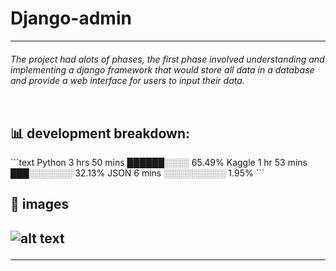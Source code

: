 # Django-admin
<hr>
<table>
<h6>The project had alots of phases, the first phase involved understanding and implementing a django framework that would store all data in a database and provide a web interface for users to input their data. <h6>
<table/>
<h2>📊 development breakdown: </h2>
```text
Python         3 hrs 50 mins       ██████░░░░     65.49%
Kaggle         1 hr 53 mins        ███░░░░░░░     32.13%
JSON           6 mins              ░░░░░░░░░░     1.95%
```
<h2>📝 images<h2>

![alt text](https://astra.icu/saepng.png)
<hr>

